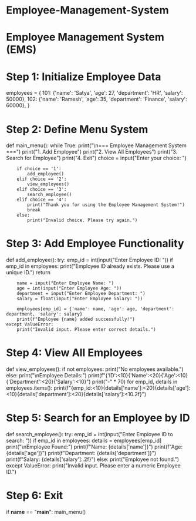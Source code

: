 # Employee-Management-System
# Employee Management System (EMS)

# Step 1: Initialize Employee Data
employees = {
    101: {'name': 'Satya', 'age': 27, 'department': 'HR', 'salary': 50000},
    102: {'name': 'Ramesh', 'age': 35, 'department': 'Finance', 'salary': 60000},
}

# Step 2: Define Menu System
def main_menu():
    while True:
        print("\n=== Employee Management System ===")
        print("1. Add Employee")
        print("2. View All Employees")
        print("3. Search for Employee")
        print("4. Exit")
        choice = input("Enter your choice: ")
        
        if choice == '1':
            add_employee()
        elif choice == '2':
            view_employees()
        elif choice == '3':
            search_employee()
        elif choice == '4':
            print("Thank you for using the Employee Management System!")
            break
        else:
            print("Invalid choice. Please try again.")

# Step 3: Add Employee Functionality
def add_employee():
    try:
        emp_id = int(input("Enter Employee ID: "))
        if emp_id in employees:
            print("Employee ID already exists. Please use a unique ID.")
            return
        
        name = input("Enter Employee Name: ")
        age = int(input("Enter Employee Age: "))
        department = input("Enter Employee Department: ")
        salary = float(input("Enter Employee Salary: "))
        
        employees[emp_id] = {'name': name, 'age': age, 'department': department, 'salary': salary}
        print(f"Employee {name} added successfully!")
    except ValueError:
        print("Invalid input. Please enter correct details.")

# Step 4: View All Employees
def view_employees():
    if not employees:
        print("No employees available.")
    else:
        print("\nEmployee Details:")
        print(f"{'ID':<10}{'Name':<20}{'Age':<10}{'Department':<20}{'Salary':<10}")
        print("-" * 70)
        for emp_id, details in employees.items():
            print(f"{emp_id:<10}{details['name']:<20}{details['age']:<10}{details['department']:<20}{details['salary']:<10.2f}")

# Step 5: Search for an Employee by ID
def search_employee():
    try:
        emp_id = int(input("Enter Employee ID to search: "))
        if emp_id in employees:
            details = employees[emp_id]
            print("\nEmployee Found:")
            print(f"Name: {details['name']}")
            print(f"Age: {details['age']}")
            print(f"Department: {details['department']}")
            print(f"Salary: {details['salary']:.2f}")
        else:
            print("Employee not found.")
    except ValueError:
        print("Invalid input. Please enter a numeric Employee ID.")

# Step 6: Exit
if __name__ == "__main__":
    main_menu()
